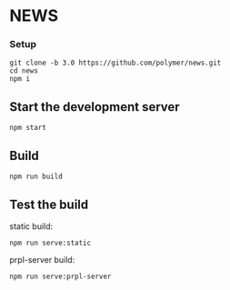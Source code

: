 # NEWS

### Setup

    git clone -b 3.0 https://github.com/polymer/news.git
    cd news
    npm i

## Start the development server

    npm start

## Build

    npm run build

## Test the build
static build:

    npm run serve:static

prpl-server build:

    npm run serve:prpl-server